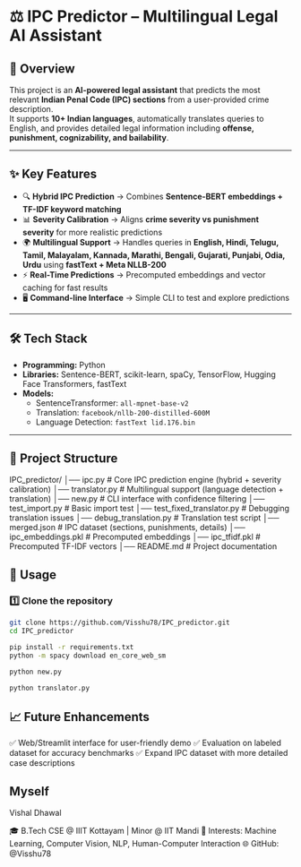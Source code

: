 # ⚖️ IPC Predictor – Multilingual Legal AI Assistant  

## 📌 Overview  
This project is an **AI-powered legal assistant** that predicts the most relevant **Indian Penal Code (IPC) sections** from a user-provided crime description.  
It supports **10+ Indian languages**, automatically translates queries to English, and provides detailed legal information including **offense, punishment, cognizability, and bailability**.  

---

## ✨ Key Features  
- 🔍 **Hybrid IPC Prediction** → Combines **Sentence-BERT embeddings + TF-IDF keyword matching**  
- 📊 **Severity Calibration** → Aligns **crime severity vs punishment severity** for more realistic predictions  
- 🌍 **Multilingual Support** → Handles queries in **English, Hindi, Telugu, Tamil, Malayalam, Kannada, Marathi, Bengali, Gujarati, Punjabi, Odia, Urdu** using **fastText + Meta NLLB-200**  
- ⚡ **Real-Time Predictions** → Precomputed embeddings and vector caching for fast results  
- 🖥️ **Command-line Interface** → Simple CLI to test and explore predictions  

---

## 🛠️ Tech Stack  
- **Programming:** Python  
- **Libraries:** Sentence-BERT, scikit-learn, spaCy, TensorFlow, Hugging Face Transformers, fastText  
- **Models:**  
  - SentenceTransformer: `all-mpnet-base-v2`  
  - Translation: `facebook/nllb-200-distilled-600M`  
  - Language Detection: `fastText lid.176.bin`  

---

## 📂 Project Structure 
IPC_predictor/
│── ipc.py # Core IPC prediction engine (hybrid + severity calibration)
│── translator.py # Multilingual support (language detection + translation)
│── new.py # CLI interface with confidence filtering
│── test_import.py # Basic import test
│── test_fixed_translator.py # Debugging translation issues
│── debug_translation.py # Translation test script
│── merged.json # IPC dataset (sections, punishments, details)
│── ipc_embeddings.pkl # Precomputed embeddings
│── ipc_tfidf.pkl # Precomputed TF-IDF vectors
│── README.md # Project documentation


## 🚀 Usage  

### 1️⃣ Clone the repository  
```bash
git clone https://github.com/Visshu78/IPC_predictor.git
cd IPC_predictor

pip install -r requirements.txt
python -m spacy download en_core_web_sm

python new.py

python translator.py

```

## 📈 Future Enhancements

✅ Web/Streamlit interface for user-friendly demo
✅ Evaluation on labeled dataset for accuracy benchmarks
✅ Expand IPC dataset with more detailed case descriptions



## Myself

Vishal Dhawal

🎓 B.Tech CSE @ IIIT Kottayam | Minor @ IIT Mandi
🔬 Interests: Machine Learning, Computer Vision, NLP, Human-Computer Interaction
🌐 GitHub: @Visshu78
